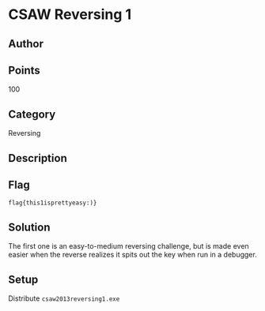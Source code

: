 # CSAW Reversing 1
## Author

## Points
100
## Category
Reversing
## Description

## Flag
`flag{this1isprettyeasy:)}`
## Solution
The first one is an easy-to-medium reversing challenge, but is made even easier when the reverse realizes it spits out the key when run in a debugger.
## Setup
Distribute `csaw2013reversing1.exe`
